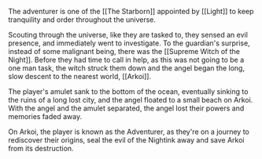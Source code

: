 The adventurer is one of the [[The Starborn]] appointed by [[Light]] to keep tranquility and order throughout the universe.

Scouting through the universe, like they are tasked to, they sensed an evil presence, and immediately went to investigate. To the guardian's surprise, instead of some malignant being, there was the [[Supreme Witch of the Night]]. Before they had time to call in help, as this was not going to be a one man task, the witch struck them down and the angel began the long, slow descent to the nearest world, [[Arkoi]].

The player's amulet sank to the bottom of the ocean, eventually sinking to the ruins of a long lost city, and the angel floated to a small beach on Arkoi. With the angel and the amulet separated, the angel lost their powers and memories faded away.

On Arkoi, the player is known as the Adventurer, as they're on a journey to rediscover their origins, seal the evil of the Nightink away and save Arkoi from its destruction.

